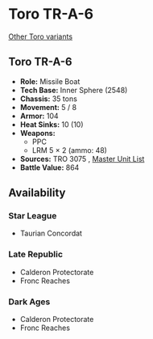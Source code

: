 # Toro TR-A-6 

[Other Toro variants](../toro.md) 

## Toro TR-A-6 

- **Role:** Missile Boat 
- **Tech Base:** Inner Sphere (2548) 
- **Chassis:** 35 tons 
- **Movement:** 5 / 8 
- **Armor:** 104 
- **Heat Sinks:** 10 (10) 
- **Weapons:** 
  - PPC 
  - LRM 5 × 2 (ammo: 48) 
- **Sources:** TRO 3075 , [Master Unit List](http://masterunitlist.info/Unit/Details/3277/toro-tr-a-6) 
- **Battle Value:** 864 

## Availability 

### Star League 

- Taurian Concordat 

### Late Republic 

- Calderon Protectorate 
- Fronc Reaches 

### Dark Ages 

- Calderon Protectorate 
- Fronc Reaches 


